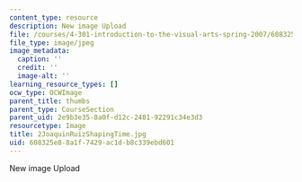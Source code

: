 ```yaml
---
content_type: resource
description: New image Upload
file: /courses/4-301-introduction-to-the-visual-arts-spring-2007/608325e88a1f7429ac1db8c339ebd601_2JoaquinRuizShapingTime.jpg
file_type: image/jpeg
image_metadata:
  caption: ''
  credit: ''
  image-alt: ''
learning_resource_types: []
ocw_type: OCWImage
parent_title: thumbs
parent_type: CourseSection
parent_uid: 2e9b3e35-8a0f-d12c-2481-92291c34e3d3
resourcetype: Image
title: 2JoaquinRuizShapingTime.jpg
uid: 608325e8-8a1f-7429-ac1d-b8c339ebd601
---
```

New image Upload

